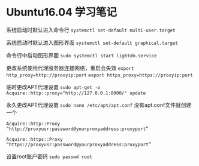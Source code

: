 # Ubuntu16.04 学习笔记

系统启动时默认进入命令行
`systemctl set-default multi-user.target`

系统启动时默认进入图形界面
`systemctl set-default graphical.target`

命令行中启动图形界面
`sudo systemctl start lightdm.service`

更改系统使用代理服务器连接网络，重启会失效
`export http_proxy=http://proxyip:port`   `export https_proxy=https://proxyip:port` 

临时更改APT代理设置
`sudo apt-get -o Acquire::http::proxy="http://127.0.0.1:8000/" update`

永久更改APT代理设置
`sudo nano /etc/apt/apt.conf`  没有apt.conf文件就创建一个

`Acquire::http::Proxy “http://proxyusr:password@yourproxyaddress:proxyport”`

`Acquire::https::Proxy “https://proxyusr:password@yourproxyaddress:proxyport”`

设置root账户密码
`sudo passwd root`

